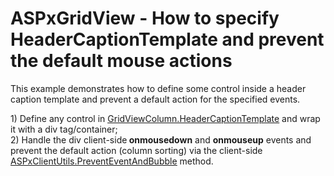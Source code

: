 # ASPxGridView - How to specify HeaderCaptionTemplate and prevent the default mouse actions


<p>This example demonstrates how to define some control inside a header caption template and prevent a default action for the specified events.<br />
</p><p>1) Define any control in <a href="http://documentation.devexpress.com/#AspNet/DevExpressWebASPxGridViewGridViewColumn_HeaderCaptionTemplatetopic"><u>GridViewColumn.HeaderCaptionTemplate</u></a> and wrap it with a div tag/container;<br />
2) Handle the div client-side<strong> onmousedown</strong> and <strong>onmouseup</strong> events and prevent the default action (column sorting) via the client-side <a href="http://documentation.devexpress.com/#AspNet/DevExpressWebASPxClassesScriptsASPxClientUtils_PreventEventAndBubbletopic"><u>ASPxClientUtils.PreventEventAndBubble</u></a> method.</p>

<br/>


